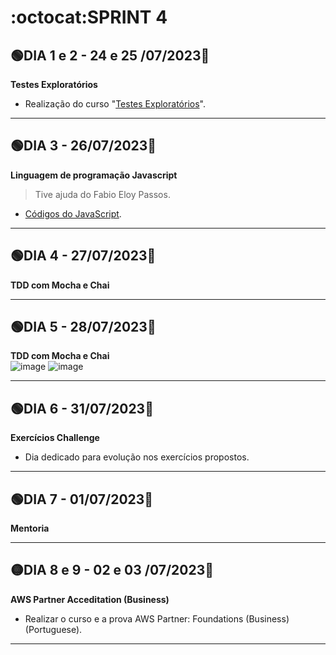 # :octocat:SPRINT 4
## :green_circle:DIA 1 e 2 - 24 e 25 /07/2023:pushpin:
**Testes Exploratórios**
- Realização do curso "[Testes Exploratórios](https://github.com/AndressaComp/SPRINTs/issues/38#issue-1826966576)".
---
## :green_circle:DIA 3 - 26/07/2023:pushpin:
**Linguagem de programação Javascript**
> Tive ajuda do Fabio Eloy Passos.
- [Códigos do JavaScript](https://github.com/AndressaComp/SPRINTs/issues/39#issue-1829649771).
---
## :green_circle:DIA 4 - 27/07/2023:pushpin:
**TDD com Mocha e Chai**

---
## :green_circle:DIA 5 - 28/07/2023:pushpin:
**TDD com Mocha e Chai**\
![image](https://github.com/AndressaComp/SPRINTs/assets/136382126/7ea3d311-4946-4bd0-9949-75285f387493)
![image](https://github.com/AndressaComp/SPRINTs/assets/136382126/a01d5062-6e9d-475f-ac98-119520192b8a)


---
## :green_circle:DIA 6 - 31/07/2023:pushpin:
**Exercícios Challenge**
- Dia dedicado para evolução nos exercícios propostos.
---
## :green_circle:DIA 7 - 01/07/2023:pushpin:
**Mentoria**

---
## :yellow_circle:DIA 8 e 9 - 02 e 03 /07/2023:pushpin:
**AWS Partner Acceditation (Business)**
- Realizar o curso e a prova AWS Partner: Foundations (Business) (Portuguese).
---
